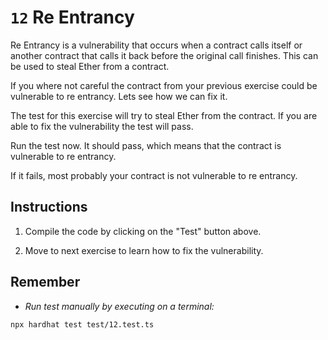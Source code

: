 # `12` Re Entrancy

Re Entrancy is a vulnerability that occurs when a contract calls itself or another contract that calls it back before the original call finishes. This can be used to steal Ether from a contract.

If you where not careful the contract from your previous exercise could be vulnerable to re entrancy. Lets see how we can fix it.

The test for this exercise will try to steal Ether from the contract. If you are able to fix the vulnerability the test will pass.

Run the test now. It should pass, which means that the contract is vulnerable to re entrancy.

If it fails, most probably your contract is not vulnerable to re entrancy.

## Instructions

1. Compile the code by clicking on the "Test" button above.

2. Move to next exercise to learn how to fix the vulnerability.

## Remember

- _Run test manually by executing on a terminal:_

```shell
npx hardhat test test/12.test.ts
```
